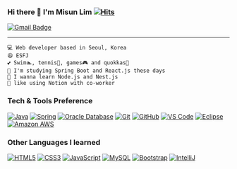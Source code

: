 ### Hi there 👋 I'm Misun Lim [![Hits](https://hits.seeyoufarm.com/api/count/incr/badge.svg?url=https%3A%2F%2Fgithub.com%2Fmisun0608&count_bg=%2379C83D&title_bg=%23555555&icon=&icon_color=%23E7E7E7&title=hits&edge_flat=false)](https://hits.seeyoufarm.com)
[![Gmail Badge](https://img.shields.io/badge/Gmail-d14836?style=flat-square&logo=Gmail&logoColor=white&link=mailto:chicmsl@gmail.com)](mailto:chicmsl@gmail.com)

---

```
💻 Web developer based in Seoul, Korea
😆 ESFJ
💕 Swim🏊, tennis🎾, games🎮 and quokkas🦘
🤖 I'm studying Spring Boot and React.js these days
📖 I wanna learn Node.js and Nest.js
👯 like using Notion with co-worker
```

<!--
**misun0608/misun0608** is a ✨ _special_ ✨ repository because its `README.md` (this file) appears on your GitHub profile.

Here are some ideas to get you started:

- 🔭 I’m currently working on ...
- 🌱 I’m currently learning ...
- 👯 I’m looking to collaborate on ...
- 🤔 I’m looking for help with ...
- 💬 Ask me about ...
- 📫 How to reach me: ...
- 😄 Pronouns: ...
- ⚡ Fun fact: ...

[![Nodejs](https://img.shields.io/badge/Node.js-339933?style=flat-square&logo=Node.js&logoColor=white&link=https://github.com/misun0608/)](https://github.com/misun0608/)
[![Nestjs](https://img.shields.io/badge/NestJS-E0234E?style=flat-square&logo=NestJS&logoColor=white&link=https://github.com/misun0608/)](https://github.com/misun0608/)
[![React](https://img.shields.io/badge/React-61DAFB?style=flat-square&logo=React&logoColor=000000&link=https://github.com/misun0608/)](https://github.com/misun0608/)

[![Flutter](https://img.shields.io/badge/-Flutter-02569B?style=flat-square&logo=flutter&link=https://github.com/misun0608/)](https://github.com/misun0608/)
[![Vue.js](https://img.shields.io/badge/-Vuejs-black?style=flat-square&logo=vue.js&link=https://github.com/misun0608/)](https://github.com/misun0608/)
[![Angular](https://img.shields.io/badge/-Angular-DD0031?style=flat-square&logo=angular&link=https://github.com/misun0608/)](https://github.com/misun0608/)

[![MongoDB](https://img.shields.io/badge/-MongoDB-black?style=flat-square&logo=mongodb&link=https://github.com/misun0608/)](https://github.com/misun0608/)
-->

### Tech & Tools Preference

[![Java](http://img.shields.io/badge/-Java-007396?style=flat-square&logo=java&logoColor=ffffff&link=https://github.com/misun0608/)](https://github.com/misun0608/)
[![Spring](http://img.shields.io/badge/-Spring-6DB33F?style=flat-square&logo=spring&logoColor=ffffff&link=https://github.com/misun0608/)](https://github.com/misun0608/)
[![Oracle Database](http://img.shields.io/badge/-Oracle-DD0031?style=flat-square&logo=oracle&link=https://github.com/misun0608/)](https://github.com/misun0608/)
[![Git](https://img.shields.io/badge/-Git-black?style=flat-square&logo=git&link=https://github.com/misun0608/)](https://github.com/misun0608/)
[![GitHub](https://img.shields.io/badge/-GitHub-181717?style=flat-square&logo=github&link=https://github.com/misun0608/)](https://github.com/misun0608/)
[![VS Code](http://img.shields.io/badge/-VS%20Code-007ACC?style=flat-square&logo=visual-studio-code&link=https://github.com/misun0608/)](https://github.com/misun0608/)
[![Eclipse](https://img.shields.io/badge/-Eclipse-2c2255?style=flat-square&logo=eclipse&logoColor=#2c2255=https://github.com/misun0608/)](https://github.com/misun0608/)
[![Amazon AWS](https://img.shields.io/badge/Amazon%20AWS-232F3E?style=flat-square&logo=Amazon%20AWS&logoColor=white=https://github.com/misun0608/)](https://github.com/misun0608/)

### Other Languages I learned

[![HTML5](https://img.shields.io/badge/-HTML5-E34F26?style=flat-square&logo=html5&logoColor=white&link=https://github.com/misun0608/)](https://github.com/misun0608/)
[![CSS3](https://img.shields.io/badge/-CSS3-1572B6?style=flat-square&logo=css3&link=https://github.com/misun0608/)](https://github.com/misun0608/)
[![JavaScript](https://img.shields.io/badge/-JavaScript-black?style=flat-square&logo=javascript&link=https://github.com/misun0608/)](https://github.com/misun0608/)
[![MySQL](https://img.shields.io/badge/-MySQL-4479a1?style=flat-square&logo=eclipse&logoColor=#4479a1=https://github.com/misun0608/)](https://github.com/misun0608/)
[![Bootstrap](https://img.shields.io/badge/Bootstrap-7952B3?style=flat-square&logo=Bootstrap&logoColor=white&link=https://github.com/misun0608/)](https://github.com/misun0608/)
[![IntelliJ](https://img.shields.io/badge/IntelliJ-000000?style=flat-square&logo=IntelliJ%20IDEA&logoColor=white&link=https://github.com/misun0608/)](https://github.com/misun0608/)
